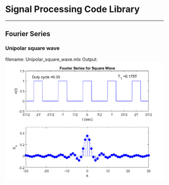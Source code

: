 # Signal Processing Code Library
***
## Fourier Series
### Unipolar square wave
filename: Unipolar_square_wave.mlx
Output: 
![Unipolar Square Wave output](./Images/unipolar_square_wave.png "Unipolar Square Wave")
